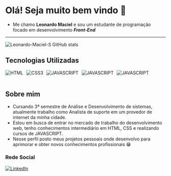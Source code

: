 # Olá! Seja muito bem vindo 👋

- Me chamo **Leonardo Maciel** e sou um estudante de programação focado em desenvolvimento ***Front-End***
--------------
![Leonardo-Maciel-S GitHub stats](https://github-readme-stats.vercel.app/api?username=Leonardo-Maciel-S&show_icons=true&theme=tokyonight)

## Tecnologias Utilizadas

<div style="display: flex; gap: 10px;">
    <img align="center" alt="HTML" src="https://img.shields.io/badge/html5-%23E34F26.svg?style=for-the-badge&logo=html5&logoColor=white" ></img>
    <img align="center" alt="CSS3" src="https://img.shields.io/badge/css3-%231572B6.svg?style=for-the-badge&logo=css3&logoColor=white"
    ></img>
    <img align="center" alt="JAVASCRIPT" src="https://img.shields.io/badge/JavaScript-F7DF1E?style=for-the-badge&logo=javascript&logoColor=black"
    ></img>
    <img align="center" alt="JAVASCRIPT" src="https://img.shields.io/badge/GIT-E44C30?style=for-the-badge&logo=git&logoColor=white"
    ></img>
    <img align="center" alt="JAVASCRIPT" src="https://img.shields.io/badge/GitHub-100000?style=for-the-badge&logo=github&logoColor=white"
    ></img>

</div>
<br>

## Sobre mim

- Cursando 3ª semestre de Análise e Desenvolvimento de sistemas, atualmente trabalho como Analista de suporte em um provedor de internet da minha cidade.
- Estou em busca de entrar no mercado de trabalho do desenvolvimento web, tenho conhecimentos intermediário em HTML, CSS e realizando cursos de JAVASCRIPT.
- Nesse perfil posto meus projetos pessoais onde desenvolvo para aprimorar e obter novos conhecimentos profissionais 😁


### Rede Social

[![LinkedIn](https://img.shields.io/badge/linkedin-%230077B5.svg?style=for-the-badge&logo=linkedin&logoColor=white)](https://www.linkedin.com/in/leonardo-maciel-s/)
